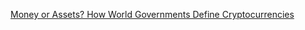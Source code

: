 [Money or Assets? How World Governments Define Cryptocurrencies](https://cointelegraph.com/news/money-or-assets-how-world-governments-define-cryptocurrencies)